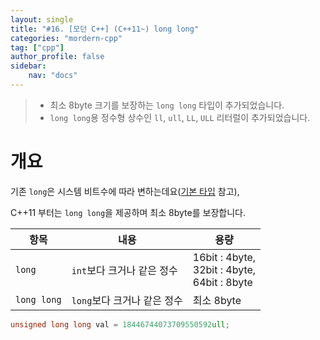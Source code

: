```yaml
---
layout: single
title: "#16. [모던 C++] (C++11~) long long"
categories: "mordern-cpp"
tag: ["cpp"]
author_profile: false
sidebar: 
    nav: "docs"
---
```


> * 최소 8byte 크기를 보장하는 `long long` 타입이 추가되었습니다.
> *  `long long`용 정수형 상수인 `ll`, `ull`, `LL`, `ULL` 리터럴이 추가되었습니다.

# 개요

기존 `long`은 시스템 비트수에 따라 변하는데요([기본 타입](https://tango1202.github.io/classic-cpp-guide/classic-cpp-guide-type/) 참고), 

C++11 부터는 `long long`을 제공하며 최소 8byte를 보장합니다.

|항목|내용|용량|
|--|--|--|
|`long`|`int`보다 크거나 같은 정수|16bit : 4byte,<br/>32bit : 4byte,<br/>64bit : 8byte|
|`long long`|`long`보다 크거나 같은 정수|최소 8byte|

```cpp
unsigned long long val = 18446744073709550592ull; 
```